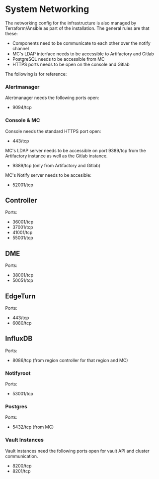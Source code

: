 # System Networking

The networking config for the infrastructure is also managed by Terraform/Ansible as part of the installation. The general rules are that these:
- Components need to be communicate to each other over the notify channel
- MC's LDAP interface needs to be accessible to Artifactory and Gitlab
- PostgreSQL needs to be accessible from MC
- HTTPS ports needs to be open on the console and Gitlab

The following is for reference:

### Alertmanager

Alertmanager needs the following ports open:
- 9094/tcp

### Console & MC

Console needs the standard HTTPS port open:
- 443/tcp

MC's LDAP server needs to be accessible on port 9389/tcp from the Artifactory instance as well as the Gitlab instance.
- 9389/tcp (only from Artifactory and Gitlab)

MC's Notify server needs to be accesible:
- 52001/tcp

## Controller

Ports:
- 36001/tcp
- 37001/tcp
- 41001/tcp
- 55001/tcp

## DME

Ports:
- 38001/tcp
- 50051/tcp

## EdgeTurn

Ports:
- 443/tcp
- 6080/tcp

## InfluxDB

Ports:
- 8086/tcp (from region controller for that region and MC)

### Notifyroot

Ports:
- 53001/tcp

### Postgres

Ports:
- 5432/tcp (from MC)

### Vault Instances

Vault instances need the following ports open for vault API and cluster communication.
- 8200/tcp
- 8201/tcp
